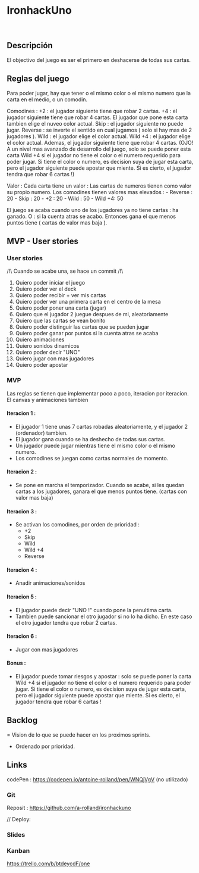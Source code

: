 # IronhackUno
​
## Descripción

El objectivo del juego es ser el primero en deshacerse de todas sus cartas.
​
## Reglas del juego  

Para poder jugar, hay que tener o el mismo color o el mismo numero que la carta en el medio, o un comodin.

Comodines : 
    +2 : el jugador siguiente tiene que robar 2 cartas.
    +4 : el jugador siguiente tiene que robar 4 cartas. El jugador que pone esta carta tambien elige el nuveo color actual.
    Skip : el jugador siguiente no puede jugar.
    Reverse : se inverte el sentido en cual jugamos ( solo si hay mas de 2 jugadores ).
    Wild : el jugador elige el color actual.
    Wild +4 : el jugador elige el color actual. Ademas, el jugador siguiente tiene que robar 4 cartas. 
    (OJO! A un nivel mas avanzado de desarrollo del juego, solo se puede poner esta carta Wild +4 si el jugador no tiene el color o el numero requerido para poder jugar. Si tiene el color o numero, es decision suya de jugar esta carta, pero el jugador siguiente puede apostar que miente. Si es cierto, el jugador tendra que robar 6 cartas !)

Valor :
Cada carta tiene un valor :
Las cartas de numeros tienen como valor su propio numero.
Los comodines tienen valores mas elevados :
    - Reverse : 20
    - Skip : 20
    - +2 : 20
    - Wild : 50
    - Wild +4: 50

El juego se acaba cuando uno de los jugadores ya no tiene cartas : ha ganado.
O : si la cuenta atras se acabo. Entonces gana el que menos puntos tiene ( cartas de valor mas baja ).
​
## MVP - User stories

### User stories

/!\ Cuando se acabe una, se hace un commit /!\

1. Quiero poder iniciar el juego
2. Quiero poder ver el deck
3. Quiero poder recibir + ver mis cartas
4. Quiero poder ver una primera carta en el centro de la mesa
5. Quiero poder poner una carta (jugar)
6. Quiero que el jugador 2 juegue despues de mi, aleatoriamente
7. Quiero que las cartas se vean bonito
8. Quiero poder distinguir las cartas que se pueden jugar
9. Quiero poder ganar por puntos si la cuenta atras se acaba
10. Quiero animaciones
11. Quiero sonidos dinamicos
12. Quiero poder decir "UNO"
13. Quiero jugar con mas jugadores
14. Quiero poder apostar

### MVP

Las reglas se tienen que implementar poco a poco, iteracion por iteracion.
El canvas y animaciones tambien

#### Iteracion 1 :

- El jugador 1 tiene unas 7 cartas robadas aleatoriamente, y el jugador 2 (ordenador) tambien.
- El jugador gana cuando se ha deshecho de todas sus cartas.
- Un jugador puede jugar mientras tiene el mismo color o el mismo numero.
- Los comodines se juegan como cartas normales de momento.

#### Iteracion 2 : 

- Se pone en marcha el temporizador. Cuando se acabe, si les quedan cartas a los jugadores, ganara el que menos puntos tiene.
(cartas con valor mas baja)

#### Iteracion 3 : 

- Se activan los comodines, por orden de prioridad :
    - +2
    - Skip
    - Wild
    - Wild +4
    - Reverse

#### Iteracion 4 : 

- Anadir animaciones/sonidos

#### Iteracion 5 : 

- El jugador puede decir "UNO !" cuando pone la penultima carta.
- Tambien puede sancionar el otro jugador si no lo ha dicho. En este caso el otro jugador tendra que robar 2 cartas.

#### Iteracion 6 : 

- Jugar con mas jugadores

#### Bonus :

- El jugador puede tomar riesgos y apostar : solo se puede poner la carta Wild +4 si el jugador no tiene el color o el numero requerido para poder jugar. Si tiene el color o numero, es decision suya de jugar esta carta, pero el jugador siguiente puede apostar que miente. Si es cierto, el jugador tendra que robar 6 cartas !
​
## Backlog

= Vision de lo que se puede hacer en los proximos sprints.
- Ordenado por prioridad.

## Links

codePen : https://codepen.io/antoine-rolland/pen/WNQjVgV (no utilizado)

### Git

Reposit : https://github.com/a-rolland/ironhackuno

// Deploy: 

### Slides

### Kanban

https://trello.com/b/btdeycdF/one

